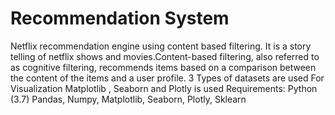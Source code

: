 # Recommendation System
Netflix recommendation engine using content based filtering. It is a story telling of netflix shows and movies.Content-based filtering, also referred to as cognitive filtering, recommends items based on a comparison between the content of the items and a user profile. 
3 Types of datasets are used
For Visualization Matplotlib , Seaborn and Plotly is used
Requirements:
Python (3.7)
Pandas, Numpy, Matplotlib, Seaborn, Plotly, Sklearn

